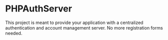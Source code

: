 # PHPAuthServer
This project is meant to provide your application with a centralized authentication and account management server. No more registration forms needed.
